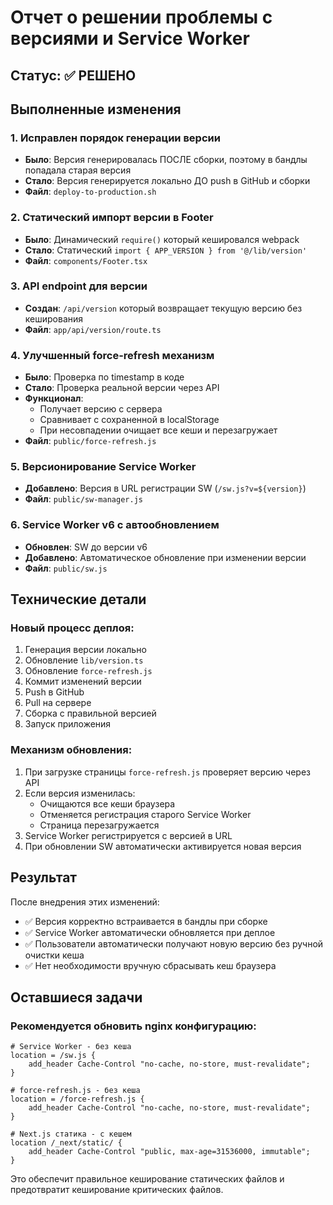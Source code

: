 # Отчет о решении проблемы с версиями и Service Worker

## Статус: ✅ РЕШЕНО

## Выполненные изменения

### 1. Исправлен порядок генерации версии
- **Было**: Версия генерировалась ПОСЛЕ сборки, поэтому в бандлы попадала старая версия
- **Стало**: Версия генерируется локально ДО push в GitHub и сборки
- **Файл**: `deploy-to-production.sh`

### 2. Статический импорт версии в Footer
- **Было**: Динамический `require()` который кешировался webpack
- **Стало**: Статический `import { APP_VERSION } from '@/lib/version'`
- **Файл**: `components/Footer.tsx`

### 3. API endpoint для версии
- **Создан**: `/api/version` который возвращает текущую версию без кеширования
- **Файл**: `app/api/version/route.ts`

### 4. Улучшенный force-refresh механизм
- **Было**: Проверка по timestamp в коде
- **Стало**: Проверка реальной версии через API
- **Функционал**:
  - Получает версию с сервера
  - Сравнивает с сохраненной в localStorage
  - При несовпадении очищает все кеши и перезагружает
- **Файл**: `public/force-refresh.js`

### 5. Версионирование Service Worker
- **Добавлено**: Версия в URL регистрации SW (`/sw.js?v=${version}`)
- **Файл**: `public/sw-manager.js`

### 6. Service Worker v6 с автообновлением
- **Обновлен**: SW до версии v6
- **Добавлено**: Автоматическое обновление при изменении версии
- **Файл**: `public/sw.js`

## Технические детали

### Новый процесс деплоя:
1. Генерация версии локально
2. Обновление `lib/version.ts`
3. Обновление `force-refresh.js`
4. Коммит изменений версии
5. Push в GitHub
6. Pull на сервере
7. Сборка с правильной версией
8. Запуск приложения

### Механизм обновления:
1. При загрузке страницы `force-refresh.js` проверяет версию через API
2. Если версия изменилась:
   - Очищаются все кеши браузера
   - Отменяется регистрация старого Service Worker
   - Страница перезагружается
3. Service Worker регистрируется с версией в URL
4. При обновлении SW автоматически активируется новая версия

## Результат

После внедрения этих изменений:
- ✅ Версия корректно встраивается в бандлы при сборке
- ✅ Service Worker автоматически обновляется при деплое
- ✅ Пользователи автоматически получают новую версию без ручной очистки кеша
- ✅ Нет необходимости вручную сбрасывать кеш браузера

## Оставшиеся задачи

### Рекомендуется обновить nginx конфигурацию:
```nginx
# Service Worker - без кеша
location = /sw.js {
    add_header Cache-Control "no-cache, no-store, must-revalidate";
}

# force-refresh.js - без кеша
location = /force-refresh.js {
    add_header Cache-Control "no-cache, no-store, must-revalidate";
}

# Next.js статика - с кешем
location /_next/static/ {
    add_header Cache-Control "public, max-age=31536000, immutable";
}
```

Это обеспечит правильное кеширование статических файлов и предотвратит кеширование критических файлов. 